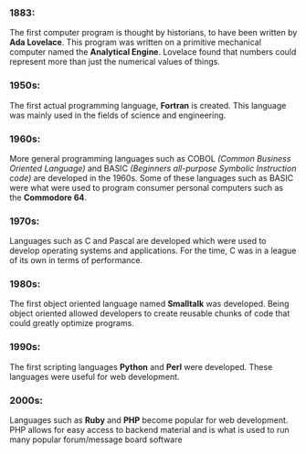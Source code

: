 ### 1883:
The first computer program is thought by historians, to have been written by **Ada Lovelace**. This program was written on a primitive mechanical computer named the **Analytical Engine**. Lovelace found that numbers could represent more than just the numerical values of things.

### 1950s:
The first actual programming language, **Fortran** is created. This language was mainly used in the fields of science and engineering.

### 1960s:
More general programming languages such as COBOL *(Common Business Oriented Language)* and BASIC *(Beginners all-purpose Symbolic Instruction code)* are developed in the 1960s. Some of these languages such as BASIC were what were used to program consumer personal computers such as the **Commodore 64**.

### 1970s:
Languages such as C and Pascal are developed which were used to develop operating systems and applications. For the time, C was in a league of its own in terms of performance.

### 1980s:
The first object oriented language named **Smalltalk** was developed. Being object oriented allowed developers to create reusable chunks of code that could greatly optimize programs.

### 1990s:
The first scripting languages **Python** and **Perl** were developed. These languages were useful for web development.

### 2000s:
Languages such as **Ruby** and **PHP** become popular for web development. PHP allows for easy access to backend material and is what is used to run many popular forum/message board software